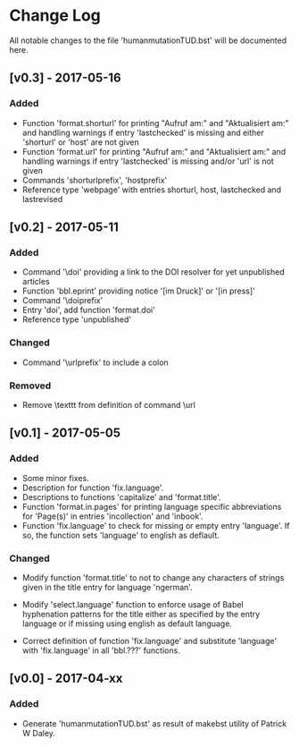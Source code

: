 # Change Log
All notable changes to the file 'humanmutationTUD.bst' will be documented here.

## [v0.3] - 2017-05-16
### Added
- Function 'format.shorturl' for printing "Aufruf am:" and "Aktualisiert am:" and
  handling warnings if entry 'lastchecked' is missing and either 'shorturl' or 'host' are not given
- Function 'format.url' for printing "Aufruf am:" and "Aktualisiert am:" and
  handling warnings if entry 'lastchecked' is missing and/or 'url' is not given
- Commands 'shorturlprefix', 'hostprefix'
- Reference type 'webpage' with entries shorturl, host, lastchecked and lastrevised

## [v0.2] - 2017-05-11
### Added
- Command '\doi' providing a link to the DOI resolver for yet unpublished articles
- Function 'bbl.eprint' providing notice '[im Druck]' or '[in press]'
- Command '\doiprefix'
- Entry 'doi', add function 'format.doi'
- Reference type 'unpublished'

### Changed
- Command '\urlprefix' to include a colon

### Removed
- Remove \texttt from definition of command \url

## [v0.1] - 2017-05-05
### Added
- Some minor fixes.
- Description for function 'fix.language'.
- Descriptions to functions 'capitalize' and 'format.title'.
- Function 'format.in.pages' for printing language specific abbreviations for
  'Page(s)' in entries 'incollection' and 'inbook'.
- Function 'fix.language' to check for missing or empty entry 'language'. If
  so, the function sets 'language' to english as deflault.

### Changed
- Modify function 'format.title' to not to change any characters of strings given
  in the title entry for language 'ngerman'. 

- Modify 'select.language' function to enforce usage of Babel hyphenation patterns
  for the title either as specified by the entry language or if missing using 
  english as default language.

- Correct definition of function 'fix.language' and substitute 'language' with 
  'fix.language' in all 'bbl.???' functions.

## [v0.0] - 2017-04-xx
### Added
- Generate 'humanmutationTUD.bst' as result of makebst utility of Patrick W Daley.

[//]: # (Added, Changed, Fixed, Removed)

